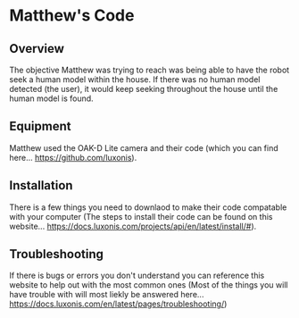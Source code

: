 # Matthew's Code
## Overview
The objective Matthew was trying to reach was being able to have the robot seek a human model within the house. If there was no human model detected (the user), it would keep seeking throughout the house until the human model is found.

## Equipment
Matthew used the OAK-D Lite camera and their code (which you can find here... https://github.com/luxonis).

## Installation
There is a few things you need to downlaod to make their code compatable with your computer (The steps to install their code can be found on this website... https://docs.luxonis.com/projects/api/en/latest/install/#).

## Troubleshooting
If there is bugs or errors you don't understand you can reference this website to help out with the most common ones (Most of the things you will have trouble with will most liekly be answered here... https://docs.luxonis.com/en/latest/pages/troubleshooting/)